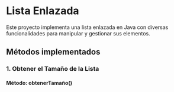 # Lista Enlazada

Este proyecto implementa una lista enlazada en Java con diversas funcionalidades para manipular y gestionar sus elementos.

## Métodos implementados 

### 1. Obtener el Tamaño de la Lista
#### Método: obtenerTamaño()

